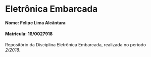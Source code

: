 # Eletrônica Embarcada
#### Nome: Felipe Lima Alcântara
#### Matricula: 16/0027918
Repositório da Disciplina Eletrônica Embarcada, realizada no período *2/2018*.
